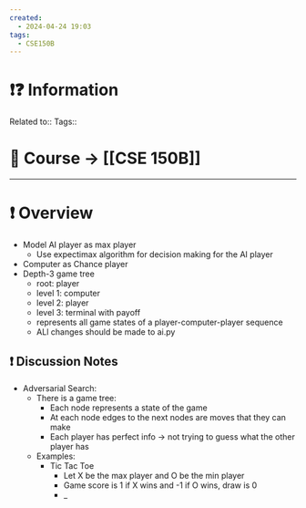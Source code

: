 ```yaml
---
created:
  - 2024-04-24 19:03
tags:
  - CSE150B
---
```


# ❗❓ Information
Related to:: 
Tags:: 

# 🌌 Course -> [[CSE 150B]]
---

# ❗ Overview
- Model AI player as max player
	- Use expectimax algorithm for decision making for the AI player
- Computer as Chance player
- Depth-3 game tree
	- root: player
	- level 1: computer
	- level 2: player
	- level 3: terminal with payoff
	- represents all game states of a player-computer-player sequence
	- ALl changes should be made to ai.py

 
## ❗ Discussion Notes
- Adversarial Search:
	- There is a game tree:
		- Each node represents a state of the game
		- At each node edges to the next nodes are moves that they can make
		- Each player has perfect info -> not trying to guess what the other player has
	- Examples:
		- Tic Tac Toe
			- Let X be the max player and O be the min player
			- Game score is 1 if X wins and -1 if  O wins, draw is 0
			- _